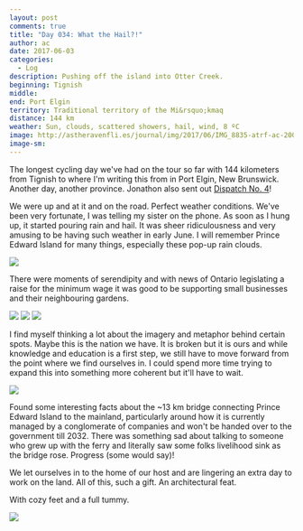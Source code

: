 ```yaml
---
layout: post
comments: true
title: "Day 034: What the Hail?!"
author: ac
date: 2017-06-03
categories:
  - Log
description: Pushing off the island into Otter Creek.
beginning: Tignish
middle:
end: Port Elgin
territory: Traditional territory of the Mi&rsquo;kmaq 
distance: 144 km
weather: Sun, clouds, scattered showers, hail, wind, 8 ºC
image: http://astheravenfli.es/journal/img/2017/06/IMG_8835-atrf-ac-2000-web.jpg
image-sm:
---
```


The longest cycling day we've had on the tour so far with 144 kilometers from Tignish to where I'm writing this from in Port Elgin, New Brunswick. Another day, another province. Jonathon also sent out [Dispatch No. 4](http://mailchi.mp/d17b94ace565/as-the-raven-flies-dispatch-04?e=[UNIQID])!

We were up and at it and on the road. Perfect weather conditions. We've been very fortunate, I was telling my sister on the phone. As soon as I hung up, it started pouring rain and hail. It was sheer ridiculousness and very amusing to be having such weather in early June. I will remember Prince Edward Island for many things, especially these pop-up rain clouds.

<img src="http://astheravenfli.es/journal/img/2017/06/IMG_8830-atrf-ac-2000-web.jpg">

There were moments of serendipity and with news of Ontario legislating a raise for the minimum wage it was good to be supporting small businesses and their neighbouring gardens.

<img src="http://astheravenfli.es/journal/img/2017/06/IMG_3176-atrf-jcr-2000-web.jpg">

<img src="http://astheravenfli.es/journal/img/2017/06/IMG_3177-atrf-jcr-2000-web.jpg">

<img src="http://astheravenfli.es/journal/img/2017/06/IMG_3181-atrf-jcr-2000-web.jpg">

I find myself thinking a lot about the imagery and metaphor behind certain spots. Maybe this is the nation we have. It is broken but it is ours and while knowledge and education is a first step, we still have to move forward from the point where we find ourselves in. I could spend more time trying to expand this into something more coherent but it'll have to wait. 

<img src="http://astheravenfli.es/journal/img/2017/06/IMG_8838-atrf-ac-2000-web.jpg">

Found some interesting facts about the ~13 km bridge connecting Prince Edward Island to the mainland, particularly around how it is currently managed by a conglomerate of companies and won't be handed over to the government till 2032. There was something sad about talking to someone who grew up with the ferry and literally saw some folks livelihood sink as the bridge rose. Progress (some would say)!

We let ourselves in to the home of our host and are lingering an extra day to work on the land. All of this, such a gift. An architectural feat. 

With cozy feet and a full tummy.

<img src="http://astheravenfli.es/journal/img/2017/06/IMG_8840-atrf-ac-2000-web.jpg">